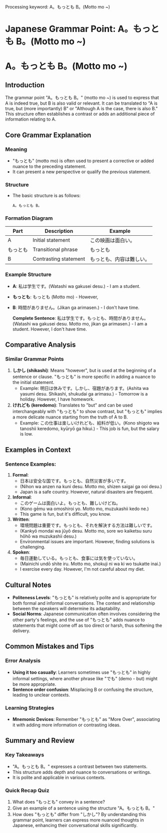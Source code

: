 Processing keyword: A。もっとも B。(Motto mo ~)
# Japanese Grammar Point: A。もっとも B。(Motto mo ~)
# A。もっとも B。(Motto mo ~)
## Introduction
The grammar point "A。もっとも B。" (motto mo ~) is used to express that A is indeed true, but B is also valid or relevant. It can be translated to "A is true, but (more importantly) B" or "Although A is the case, there is also B." This structure often establishes a contrast or adds an additional piece of information relating to A.
## Core Grammar Explanation
### Meaning
- "もっとも" (motto mo) is often used to present a corrective or added nuance to the preceding statement.
- It can present a new perspective or qualify the previous statement.
### Structure
- The basic structure is as follows:
  
  ```
  A。もっとも B。
  ```
### Formation Diagram
| Part     | Description              | Example                     |
|----------|--------------------------|-----------------------------|
| A        | Initial statement        | この映画は面白い。          |
| もっとも  | Transitional phrase      | もっとも                     |
| B        | Contrasting statement     | もっとも、内容は難しい。   |
  
### Example Structure
- **A**: 私は学生です。(Watashi wa gakusei desu.) - I am a student.
- **もっとも**: もっとも (Motto mo) - However,
- **B**: 時間がありません。(Jikan ga arimasen.) - I don't have time.
  
  **Complete Sentence**: 私は学生です。もっとも、時間がありません。(Watashi wa gakusei desu. Motto mo, jikan ga arimasen.) - I am a student. However, I don't have time.
## Comparative Analysis
### Similar Grammar Points
1. **しかし (shikashi)**: Means "however", but is used at the beginning of a sentence or clause. "もっとも" is more specific in adding a nuance to the initial statement.
   - Example: 明日は休みです。しかし、宿題があります。(Ashita wa yasumi desu. Shikashi, shukudai ga arimasu.) - Tomorrow is a holiday. However, I have homework.
2. **けれども (keredomo)**: Translates to "but" and can be used interchangeably with "もっとも" to show contrast, but "もっとも" implies a more delicate nuance starting from the truth of A to B.
   - Example: この仕事は楽しいけれども、給料が低い。(Kono shigoto wa tanoshii keredomo, kyūryō ga hikui.) - This job is fun, but the salary is low.
## Examples in Context
### Sentence Examples:
1. **Formal**: 
   - 日本は安全な国です。もっとも、自然災害が多いです。
   - (Nihon wa anzen na kuni desu. Motto mo, shizen saigai ga ooi desu.)
   - Japan is a safe country. However, natural disasters are frequent.
2. **Informal**: 
   - このゲームは面白いよ。もっとも、難しいけどね。
   - (Kono gēmu wa omoshiroi yo. Motto mo, muzukashii kedo ne.)
   - This game is fun, but it's difficult, you know.
3. **Written**: 
   - 環境問題は重要です。もっとも、それを解決する方法は難しいです。
   - (Kankyō mondai wa jūyō desu. Motto mo, sore wo kaiketsu suru hōhō wa muzukashii desu.)
   - Environmental issues are important. However, finding solutions is challenging.
4. **Spoken**: 
   - 毎日運動している。もっとも、食事には気を使っていない。
   - (Mainichi undō shite iru. Motto mo, shokuji ni wa ki wo tsukatte inai.)
   - I exercise every day. However, I'm not careful about my diet.
## Cultural Notes
- **Politeness Levels**: "もっとも" is relatively polite and is appropriate for both formal and informal conversations. The context and relationship between the speakers will determine its adaptability.
- **Social Norms**: Japanese communication often involves considering the other party's feelings, and the use of "もっとも" adds nuance to statements that might come off as too direct or harsh, thus softening the delivery.
## Common Mistakes and Tips
### Error Analysis
- **Using it too casually**: Learners sometimes use "もっとも" in highly informal settings, where another phrase like "でも" (demo - but) might be more appropriate.
- **Sentence order confusion**: Misplacing B or confusing the structure, leading to unclear contexts.
### Learning Strategies
- **Mnemonic Devices**: Remember "もっとも" as "More Over", associating it with adding more information or contrasting ideas.
  
## Summary and Review
### Key Takeaways
- "A。もっとも B。" expresses a contrast between two statements.
- This structure adds depth and nuance to conversations or writings.
- It is polite and applicable in various contexts.
### Quick Recap Quiz
1. What does "もっとも" convey in a sentence?
2. Give an example of a sentence using the structure "A。もっとも B。"
3. How does "もっとも" differ from "しかし"?
By understanding this grammar point, learners can express more nuanced thoughts in Japanese, enhancing their conversational skills significantly.
